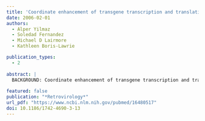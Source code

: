 ```yaml
---
title: 'Coordinate enhancement of transgene transcription and translation in a lentiviral vector.'
date: 2006-02-01
authors:
  - Alper Yilmaz
  - Soledad Fernandez
  - Michael D Lairmore
  - Kathleen Boris-Lawrie

publication_types:
  - 2
 
abstract: |
  BACKGROUND: Coordinate enhancement of transgene transcription and translation would be a potent approach to significantly improve protein output in a broad array of viral vectors and nonviral expression systems. Many vector transgenes are complementary DNA (cDNA). The lack of splicing can significantly reduce the efficiency of their translation. Some retroviruses contain a 5' terminal post-transcriptional control element (PCE) that facilitates translation of unspliced mRNA. Here we evaluated the potential for spleen necrosis virus PCE to stimulate protein production from HIV-1 based lentiviral vector by: 1) improving translation of the internal transgene transcript; and 2) functionally synergizing with a transcriptional enhancer to achieve coordinate increases in RNA synthesis and translation. RESULTS: Derivatives of HIV-1 SIN self-inactivating lentiviral vector were created that contain PCE and cytomegalovirus immediate early enhancer (CMV IE). Results from transfected cells and four different transduced cell types indicate that: 1) PCE enhanced transgene protein synthesis; 2) transcription from the internal promoter is enhanced by CMV IE; 3) PCE and CMV IE functioned synergistically to significantly increase transgene protein yield; 4) the magnitude of translation enhancement by PCE was similar in transfected and transduced cells; 5) differences were observed in steady state level of PCE vector RNA in transfected and transduced cells; 6) the lower steady state was not attributable to reduced RNA stability, but to lower cytoplasmic accumulation in transduced cells. CONCLUSION: PCE is a useful tool to improve post-transcriptional expression of lentiviral vector transgene. Coordinate enhancement of transcription and translation is conferred by the combination of PCE with CMV IE transcriptional enhancer and increased protein yield up to 11 to 17-fold in transfected cells. The incorporation of the vector provirus into chromatin correlated with reduced cytoplasmic accumulation of PCE transgene RNA. We speculate that epigenetic modulation of promoter activity altered cotranscriptional recruitment of RNA processing factors and reduced the availability of fully processed transcript or the efficiency of export from the nucleus. Our results provide an example of the dynamic interplay between the transcription and post-transcription steps of gene expression and document that introduction of heterologous gene expression signals can yield disparate effects in transfected versus transduced cells.
  
featured: false
publication: "*Retrovirology*"
url_pdf: "https://www.ncbi.nlm.nih.gov/pubmed/16480517"
doi: 10.1186/1742-4690-3-13
---
```


